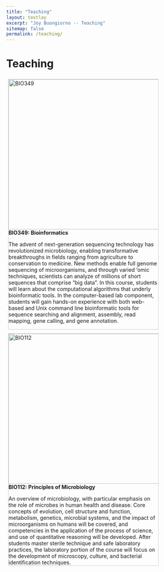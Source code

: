 ```yaml
---
title: "Teaching"
layout: textlay
excerpt: "Joy Buongiorno -- Teaching"
sitemap: false
permalink: /teaching/
---
```


# Teaching
<html>
<head>
<style>
div.gallery {
  margin: 5px;
  border: 1px solid #ccc;
  float: left;
  width: 400px;
}

div.gallery:hover {
  border: 1px solid #777;
}

div.gallery img {
  width: 100%;
  height: auto;
}

div.desc {
  padding: 15px;
  text-align: center;
}
</style>
</head>
<body>

<div class="gallery">
  <a target="_blank" href="img_5terre.jpg">
    <img src="{{ site.url }}{{ site.baseurl }}images/classpic/dna.jpeg" alt="BIO349" width="600" height="400">
  </a>
  <div class="desc"><b>BIO349: Bioinformatics</b><p> The advent of next-generation sequencing technology has revolutionized microbiology, enabling transformative breakthroughs in fields ranging from agriculture to conservation to medicine. New methods enable full genome sequencing of microorganisms, and through varied ‘omic techniques, scientists can analyze of millions of short sequences that comprise “big data”. In this course, students will learn about the computational algorithms that underly bioinformatic tools. In the computer-based lab component, students will gain hands-on experience with both web-based and Unix command line bioinformatic tools for sequence searching and alignment, assembly, read mapping, gene calling, and gene annotation. </div></div>
  
 <div class="gallery">
  <a target="_blank">
    <img src="{{ site.url }}{{ site.baseurl }}images/classpic/Plate.jpg" alt="BIO112" width="600" height="400">
  </a>
  <div class="desc"><b>BIO112: Principles of Microbiology </b><p>
  </p>An overview of microbiology, with particular emphasis on the role of microbes in human health and disease. Core concepts of evolution, cell structure and function, metabolism, genetics, microbial systems, and the impact of microorganisms on humans will be covered, and competencies in the application of the process of science, and use of quantitative reasoning will be developed. After students master sterile technique and safe laboratory practices, the laboratory portion of the course will focus on the development of microscopy, culture, and bacterial identification techniques.  

